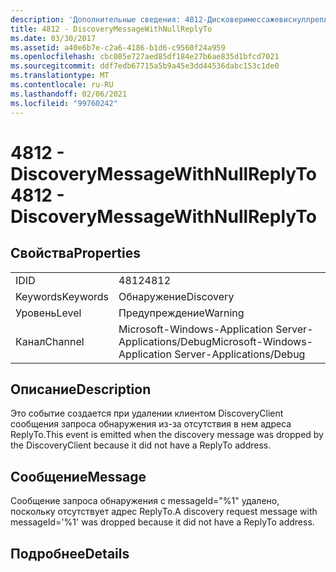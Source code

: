 ```yaml
---
description: 'Дополнительные сведения: 4812-Дисковеримессажевиснуллреплито'
title: 4812 - DiscoveryMessageWithNullReplyTo
ms.date: 03/30/2017
ms.assetid: a40e6b7e-c2a6-4186-b1d6-c9560f24a959
ms.openlocfilehash: cbc085e727aed85df184e27b6ae835d1bfcd7021
ms.sourcegitcommit: ddf7edb67715a5b9a45e3dd44536dabc153c1de0
ms.translationtype: MT
ms.contentlocale: ru-RU
ms.lasthandoff: 02/06/2021
ms.locfileid: "99760242"
---
```

# <a name="4812---discoverymessagewithnullreplyto"></a><span data-ttu-id="60396-103">4812 - DiscoveryMessageWithNullReplyTo</span><span class="sxs-lookup"><span data-stu-id="60396-103">4812 - DiscoveryMessageWithNullReplyTo</span></span>

## <a name="properties"></a><span data-ttu-id="60396-104">Свойства</span><span class="sxs-lookup"><span data-stu-id="60396-104">Properties</span></span>  
  
|||  
|-|-|  
|<span data-ttu-id="60396-105">ID</span><span class="sxs-lookup"><span data-stu-id="60396-105">ID</span></span>|<span data-ttu-id="60396-106">4812</span><span class="sxs-lookup"><span data-stu-id="60396-106">4812</span></span>|  
|<span data-ttu-id="60396-107">Keywords</span><span class="sxs-lookup"><span data-stu-id="60396-107">Keywords</span></span>|<span data-ttu-id="60396-108">Обнаружение</span><span class="sxs-lookup"><span data-stu-id="60396-108">Discovery</span></span>|  
|<span data-ttu-id="60396-109">Уровень</span><span class="sxs-lookup"><span data-stu-id="60396-109">Level</span></span>|<span data-ttu-id="60396-110">Предупреждение</span><span class="sxs-lookup"><span data-stu-id="60396-110">Warning</span></span>|  
|<span data-ttu-id="60396-111">Канал</span><span class="sxs-lookup"><span data-stu-id="60396-111">Channel</span></span>|<span data-ttu-id="60396-112">Microsoft-Windows-Application Server-Applications/Debug</span><span class="sxs-lookup"><span data-stu-id="60396-112">Microsoft-Windows-Application Server-Applications/Debug</span></span>|  
  
## <a name="description"></a><span data-ttu-id="60396-113">Описание</span><span class="sxs-lookup"><span data-stu-id="60396-113">Description</span></span>  

 <span data-ttu-id="60396-114">Это событие создается при удалении клиентом DiscoveryClient сообщения запроса обнаружения из-за отсутствия в нем адреса ReplyTo.</span><span class="sxs-lookup"><span data-stu-id="60396-114">This event is emitted when the discovery message was dropped by the DiscoveryClient because it did not have a ReplyTo address.</span></span>  
  
## <a name="message"></a><span data-ttu-id="60396-115">Сообщение</span><span class="sxs-lookup"><span data-stu-id="60396-115">Message</span></span>  

 <span data-ttu-id="60396-116">Сообщение запроса обнаружения с messageId="%1" удалено, поскольку отсутствует адрес ReplyTo.</span><span class="sxs-lookup"><span data-stu-id="60396-116">A discovery request message with messageId='%1' was dropped because it did not have a ReplyTo address.</span></span>  
  
## <a name="details"></a><span data-ttu-id="60396-117">Подробнее</span><span class="sxs-lookup"><span data-stu-id="60396-117">Details</span></span>
